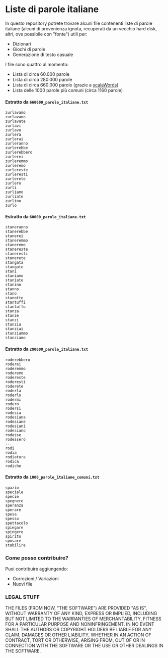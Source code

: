 # Liste di parole italiane

In questo repository potrete trovare alcuni file contenenti liste di parole italiane (alcuni di provenienza ignota, recuperati da un vecchio hard disk, altri, ove possibile con "fonte") utili per:

* Dizionari
* Giochi di parole
* Generazione di testo casuale

I file sono quattro al momento:

* Lista di circa 60.000 parole
* Lista di circa 280.000 parole
* Lista di circa 660.000 parole (grazie a [scalaWords](https://github.com/pazqo/scalaWords))
* Lista delle 1000 parole più comuni (circa 1160 parole)

#### Estratto da `660000_parole_italiane.txt`

```
zurlavamo
zurlavano
zurlavate
zurlavi
zurlavo
zurlera
zurlerai
zurleranno
zurlerebbe
zurlerebbero
zurlerei
zurleremmo
zurleremo
zurlereste
zurleresti
zurlerete
zurlero
zurli
zurliamo
zurliate
zurlino
zurlo
```

#### Estratto da `60000_parole_italiane.txt`

```stanerai
staneranno
stanerebbe
stanerei
staneremmo
staneremo
stanereste
staneresti
stanerete
stangata
stangate
stani
staniamo
staniate
stanino
stanno
stano
stanotte
stantuffi
stantuffo
stanza
stanze
stanzi
stanzia
stanziai
stanziammo
stanziamo
```
#### Estratto da ``280000_parole_italiane.txt``

```roderebbe
roderebbero
roderei
roderemmo
roderemo
rodereste
roderesti
roderete
roderla
roderlo
rodermi
rodero
rodersi
rodesia
rodesiana
rodesiane
rodesiani
rodesiano
rodesse
rodessero
...
rodi
rodia
rodiatura
rodica
rodiche
```

#### Estratto da ``1000_parole_italiane_comuni.txt``

```
spazio
speciale
specie
spegnere
speranza
sperare
spesa
spesso
spettacolo
spiegare
spingere
spirito
sposare
stabilire
```

### Come posso contribuire?

Puoi contribuire aggiungendo:

* Correzioni / Variazioni
* Nuovi file

### LEGAL STUFF

THE FILES (FROM NOW, "THE SOFTWARE") ARE PROVIDED "AS IS", WITHOUT WARRANTY OF ANY KIND, EXPRESS OR IMPLIED, INCLUDING BUT NOT LIMITED TO THE WARRANTIES OF MERCHANTABILITY,
FITNESS FOR A PARTICULAR PURPOSE AND NONINFRINGEMENT. IN NO EVENT SHALL THE AUTHORS OR COPYRIGHT HOLDERS BE LIABLE FOR ANY CLAIM, DAMAGES OR OTHER LIABILITY,
WHETHER IN AN ACTION OF CONTRACT, TORT OR OTHERWISE, ARISING FROM, OUT OF OR IN CONNECTION WITH THE SOFTWARE OR THE USE OR OTHER DEALINGS IN THE SOFTWARE.